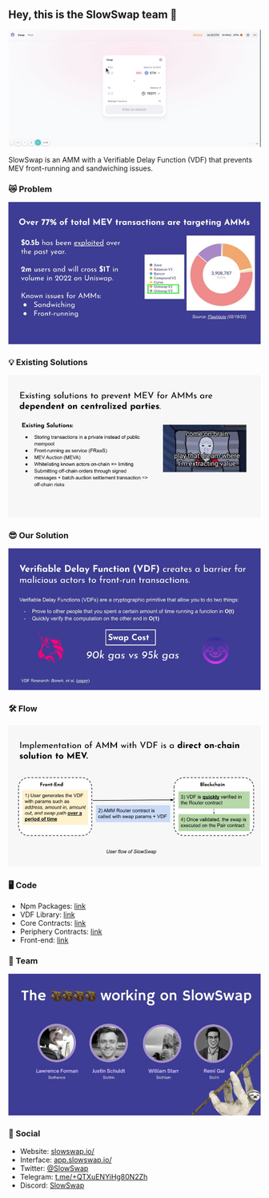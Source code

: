 ## Hey, this is the SlowSwap team 🦥

![Here's a simple demo of our project](SlowSwapDemo.gif)

SlowSwap is an AMM with a Verifiable Delay Function (VDF) that prevents MEV front-running and sandwiching issues. 

### 😿 Problem

![problem](problem.jpg)

### 💡 Existing Solutions

![existing](existing.jpg)

### 😎 Our Solution

![vdf](vdf.jpg)

### 🛠 Flow

![flow](flow.jpg)

### 🖥 Code

- Npm Packages: [link](https://www.npmjs.com/search?q=slowswap)
- VDF Library: [link](https://github.com/SlowSwap/vdf)
- Core Contracts: [link](https://github.com/SlowSwap/slowswap-core)
- Periphery Contracts: [link](https://github.com/SlowSwap/slowswap-periphery)
- Front-end: [link](https://github.com/SlowSwap/slow-front-end)

### 🦥 Team

![team](team.jpg)

### 📱 Social

- Website: [slowswap.io/](https://slowswap.io//)
- Interface: [app.slowswap.io/](https://app.slowswap.io/)
- Twitter: [@SlowSwap](https://twitter.com/SlowSwap)
- Telegram: [t.me/+QTXuENYiHg80N2Zh](https://t.me/+QTXuENYiHg80N2Zh)
- Discord: [SlowSwap](https://discord.gg/j3WzFtDZZc)



